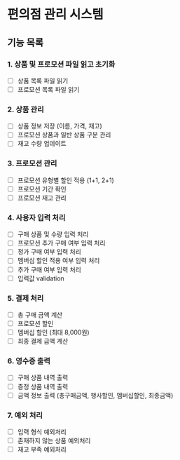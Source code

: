 # 편의점 관리 시스템

## 기능 목록

### 1. 상품 및 프로모션 파일 읽고 초기화
- [ ] 상품 목록 파일 읽기
- [ ] 프로모션 목록 파일 읽기

### 2. 상품 관리
- [ ] 상품 정보 저장 (이름, 가격, 재고)
- [ ] 프로모션 상품과 일반 상품 구분 관리
- [ ] 재고 수량 업데이트

### 3. 프로모션 관리
- [ ] 프로모션 유형별 할인 적용 (1+1, 2+1)
- [ ] 프로모션 기간 확인
- [ ] 프로모션 재고 관리

### 4. 사용자 입력 처리
- [ ] 구매 상품 및 수량 입력 처리
- [ ] 프로모션 추가 구매 여부 입력 처리
- [ ] 정가 구매 여부 입력 처리
- [ ] 멤버십 할인 적용 여부 입력 처리
- [ ] 추가 구매 여부 입력 처리
- [ ] 입력값 validation

### 5. 결제 처리
- [ ] 총 구매 금액 계산
- [ ] 프로모션 할인
- [ ] 멤버십 할인 (최대 8,000원)
- [ ] 최종 결제 금액 계산

### 6. 영수증 출력
- [ ] 구매 상품 내역 출력
- [ ] 증정 상품 내역 출력
- [ ] 금액 정보 출력 (총구매금액, 행사할인, 멤버십할인, 최종금액)

### 7. 예외 처리
- [ ] 입력 형식 예외처리
- [ ] 존재하지 않는 상품 예외처리
- [ ] 재고 부족 예외처리